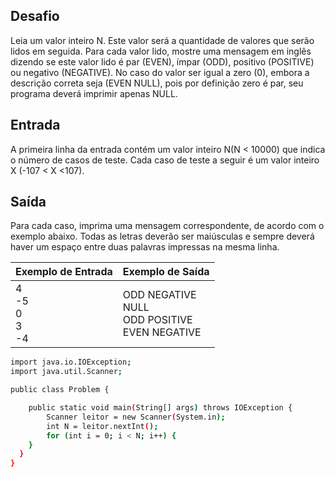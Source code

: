 ## Desafio

Leia um valor inteiro N. Este valor será a quantidade de valores que serão lidos em seguida. Para cada valor lido, mostre uma mensagem em inglês dizendo se este valor lido é par (EVEN), ímpar (ODD), positivo (POSITIVE) ou negativo (NEGATIVE). No caso do valor ser igual a zero (0), embora a descrição correta seja (EVEN NULL), pois por definição zero é par, seu programa deverá imprimir apenas NULL.

## Entrada

A primeira linha da entrada contém um valor inteiro N(N < 10000) que indica o número de casos de teste. Cada caso de teste a seguir é um valor inteiro X (-107 < X <107).
## Saída

Para cada caso, imprima uma mensagem correspondente, de acordo com o exemplo abaixo. Todas as letras deverão ser maiúsculas e sempre deverá haver um espaço entre duas palavras impressas na mesma linha.
 
| Exemplo de Entrada | Exemplo de Saída|
| ---|--- |
| 4<br />-5<br />0<br />3<br />-4 |  ODD NEGATIVE<br />NULL<br />ODD POSITIVE<br />EVEN NEGATIVE |


```bash
import java.io.IOException;
import java.util.Scanner;

public class Problem {

	public static void main(String[] args) throws IOException {
    	Scanner leitor = new Scanner(System.in);
    	int N = leitor.nextInt();
    	for (int i = 0; i < N; i++) {
	}
  }
}

```
 